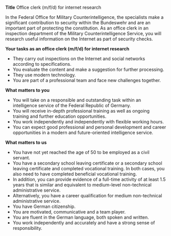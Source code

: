 **Title**
Office clerk (m/f/d) for internet research

In the Federal Office for Military Counterintelligence, the specialists make a significant contribution to security within the Bundeswehr and are an important part of protecting the constitution. As an office clerk in an inspection department of the Military Counterintelligence Service, you will research useful information on the Internet as part of security checks.

**Your tasks as an office clerk (m/f/d) for internet research**

-	They carry out inspections on the Internet and social networks according to specifications.
-	You evaluate the content and make a suggestion for further processing.
-	They use modern technology.
-	You are part of a professional team and face new challenges together.

**What matters to you**

-	You will take on a responsible and outstanding task within an intelligence service of the Federal Republic of Germany.
-	You will receive in-depth professional training as well as ongoing training and further education opportunities.
-	You work independently and independently with flexible working hours.
-	You can expect good professional and personal development and career opportunities in a modern and future-oriented intelligence service.

**What matters to us**

-	You have not yet reached the age of 50 to be employed as a civil servant.
-	You have a secondary school leaving certificate or a secondary school leaving certificate and completed vocational training. In both cases, you also need to have completed beneficial vocational training.
-	In addition, you can provide evidence of a full-time activity of at least 1.5 years that is similar and equivalent to medium-level non-technical administrative service.
-	Alternatively, you have a career qualification for medium non-technical administrative service.
-	You have German citizenship.
-	You are motivated, communicative and a team player.
-	You are fluent in the German language, both spoken and written.
-	You work independently and accurately and have a strong sense of responsibility.

